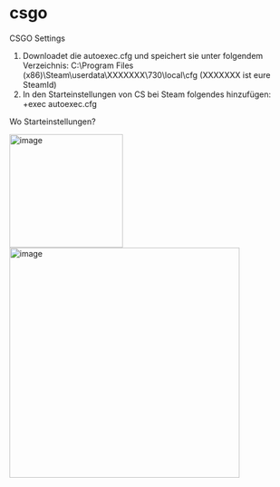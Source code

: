 # csgo
CSGO Settings

1. Downloadet die autoexec.cfg und speichert sie unter folgendem Verzeichnis: C:\Program Files (x86)\Steam\userdata\XXXXXXX\730\local\cfg (XXXXXXX ist eure SteamId)
2. In den Starteinstellungen von CS bei Steam folgendes hinzufügen: +exec autoexec.cfg

Wo Starteinstellungen?

<img width="200" alt="image" src="https://user-images.githubusercontent.com/9216188/206734300-06d3efdf-c1be-47df-8b38-a0d3e5f85d8b.png">
<img width="406" alt="image" src="https://user-images.githubusercontent.com/9216188/206734384-ff2da8ea-3548-4aaa-85f4-e854dfbe352c.png">
